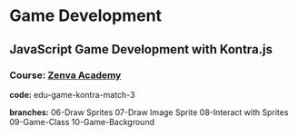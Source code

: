 # Game Development

## JavaScript Game Development with Kontra.js 

### Course: [Zenva Academy](https://zenva.com)

**code:** edu-game-kontra-match-3

**branches:**
06-Draw Sprites
07-Draw Image Sprite
08-Interact with Sprites
09-Game-Class
10-Game-Background
